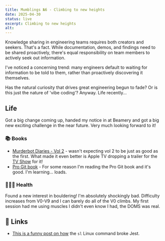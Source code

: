 ```yaml
---
title: Mumblings №6 - Climbing to new heights
date: 2025-04-30
status: live
excerpt: Climbing to new heights
alt:
---
```


Knowledge sharing in engineering teams requires both creators and seekers. That's a fact. While documentation, demos, and findings need to be shared proactively, there's equal responsibility on team members to actively seek out information.

I've noticed a concerning trend: many engineers default to waiting for information to be told to them, rather than proactively discovering it themselves.

Has the natural curiosity that drives great engineering begun to fade? Or is this just the nature of 'vibe coding'? Anyway. Life recently...

## Life

Got a big change coming up, handed my notice in at Beamery and got a big new exciting challenge in the near future. Very much looking forward to it!

### 📚 Books

- [Murderbot Diaries - Vol 2](https://www.amazon.co.uk/Artificial-Condition-Murderbot-Martha-Wells-ebook/dp/B075DGHHQL) - wasn't expecting vol 2 to be just as good as the first. What made it even better is Apple TV dropping a trailer for the [TV Show](https://www.youtube.com/watch?v=vEioDeOiqEs) for it!
- [Pro Git book](https://git-scm.com/book/en/v2/Git-Basics-Getting-a-Git-Repository) - For some reason I'm reading the Pro Git book and it's good. I'm learning... loads.

### 🏃🏻‍♂️ Health

Found a new interest in bouldering! I'm absolutely shockingly bad. Difficulty increases from V0-V9 and I can barely do all of the V0 climbs. My first session had me using muscles I didn't even know I had, the DOMS was real.

## 🔗 Links
- [This is a funny post on how](https://blog.cloudflare.com/yarn-test-suffers-strange-derailment/?utm_source=cassidoo&utm_medium=email&utm_campaign=of-all-possessions-a-friend-is-the-most-precious/) the `sl` Linux command broke Jest.
